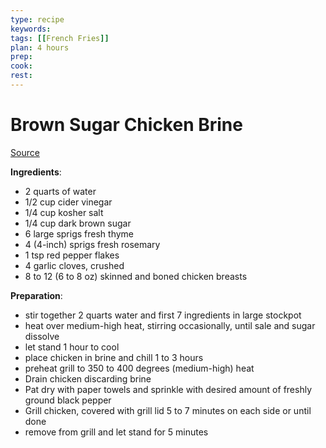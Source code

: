 ```yaml
---
type: recipe
keywords:
tags: [[French Fries]]
plan: 4 hours
prep:
cook:
rest:
---
```


# Brown Sugar Chicken Brine

[Source](https://www.youtube.com/watch?v=gqHYupq24ic)

**Ingredients**:

- 2 quarts of water
- 1/2 cup cider vinegar
- 1/4 cup kosher salt
- 1/4 cup dark brown sugar
- 6 large sprigs fresh thyme
- 4 (4-inch) sprigs fresh rosemary
- 1 tsp red pepper flakes
- 4 garlic cloves, crushed
- 8 to 12 (6 to 8 oz) skinned and boned chicken breasts

**Preparation**:

- stir together 2 quarts water and first 7 ingredients in large stockpot
- heat over medium-high heat, stirring occasionally, until sale and sugar dissolve
- let stand 1 hour to cool
- place chicken in brine and chill 1 to 3 hours
- preheat grill to 350 to 400 degrees (medium-high) heat
- Drain chicken discarding brine
- Pat dry with paper towels and sprinkle with desired amount of freshly ground black pepper
- Grill chicken, covered with grill lid 5 to 7 minutes on each side or until done
- remove from grill and let stand for 5 minutes
